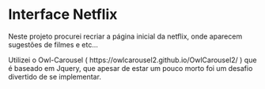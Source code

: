 <H1>Interface Netflix</H1>
<p>Neste projeto procurei recriar a página inicial da netflix, onde aparecem sugestões de filmes e etc...</p>
<p>Utilizei o Owl-Carousel ( https://owlcarousel2.github.io/OwlCarousel2/ ) que é baseado em Jquery, que apesar de estar um pouco morto foi um desafio divertido de se implementar.</p>
